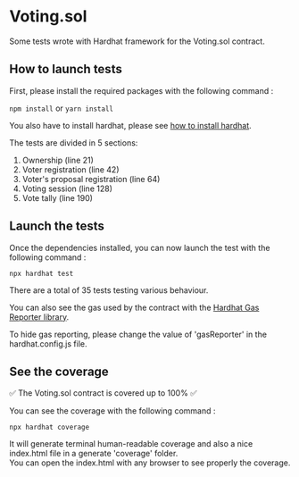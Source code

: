 # Voting.sol

Some tests wrote with Hardhat framework for the Voting.sol contract.

## How to launch tests

First, please install the required packages with the following command :

```npm install``` or ```yarn install```

You also have to install hardhat, please see [how to install hardhat](https://hardhat.org/hardhat-runner/docs/getting-started#installation).

The tests are divided in 5 sections:

1. Ownership (line 21)
2. Voter registration (line 42)
3. Voter's proposal registration (line 64)
4. Voting session (line 128)
5. Vote tally (line 190)

## Launch the tests

Once the dependencies installed, you can now launch the test with the following command :

```npx hardhat test```

There are a total of 35 tests testing various behaviour.

You can also see the gas used by the contract with the [Hardhat Gas Reporter library](https://www.npmjs.com/package/hardhat-gas-reporter).

To hide gas reporting, please change the value of 'gasReporter' in the hardhat.config.js file.

## See the coverage

✅ The Voting.sol contract is covered up to 100% ✅

You can see the coverage with the following command :

```npx hardhat coverage```

It will generate terminal human-readable coverage and also a nice index.html file in a generate 'coverage' folder.<br>
You can open the index.html with any browser to see properly the coverage.



